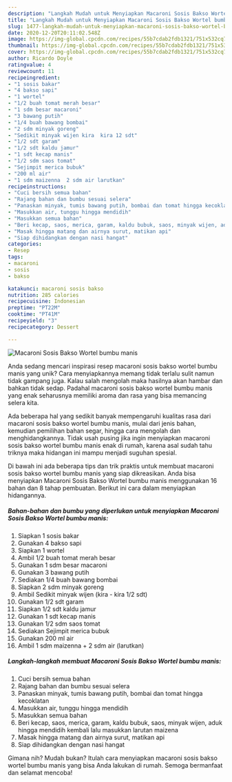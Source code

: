 ```yaml
---
description: "Langkah Mudah untuk Menyiapkan Macaroni Sosis Bakso Wortel bumbu manis yang Bikin Ngiler"
title: "Langkah Mudah untuk Menyiapkan Macaroni Sosis Bakso Wortel bumbu manis yang Bikin Ngiler"
slug: 1477-langkah-mudah-untuk-menyiapkan-macaroni-sosis-bakso-wortel-bumbu-manis-yang-bikin-ngiler
date: 2020-12-20T20:11:02.548Z
image: https://img-global.cpcdn.com/recipes/55b7cdab2fdb1321/751x532cq70/macaroni-sosis-bakso-wortel-bumbu-manis-foto-resep-utama.jpg
thumbnail: https://img-global.cpcdn.com/recipes/55b7cdab2fdb1321/751x532cq70/macaroni-sosis-bakso-wortel-bumbu-manis-foto-resep-utama.jpg
cover: https://img-global.cpcdn.com/recipes/55b7cdab2fdb1321/751x532cq70/macaroni-sosis-bakso-wortel-bumbu-manis-foto-resep-utama.jpg
author: Ricardo Doyle
ratingvalue: 4
reviewcount: 11
recipeingredient:
- "1 sosis bakar"
- "4 bakso sapi"
- "1 wortel"
- "1/2 buah tomat merah besar"
- "1 sdm besar macaroni"
- "3 bawang putih"
- "1/4 buah bawang bombai"
- "2 sdm minyak goreng"
- "Sedikit minyak wijen kira  kira 12 sdt"
- "1/2 sdt garam"
- "1/2 sdt kaldu jamur"
- "1 sdt kecap manis"
- "1/2 sdm saos tomat"
- "Sejimpit merica bubuk"
- "200 ml air"
- "1 sdm maizenna  2 sdm air larutkan"
recipeinstructions:
- "Cuci bersih semua bahan"
- "Rajang bahan dan bumbu sesuai selera"
- "Panaskan minyak, tumis bawang putih, bombai dan tomat hingga kecoklatan"
- "Masukkan air, tunggu hingga mendidih"
- "Masukkan semua bahan"
- "Beri kecap, saos, merica, garam, kaldu bubuk, saos, minyak wijen, aduk hingga mendidih kembali lalu masukkan larutan maizena"
- "Masak hingga matang dan airnya surut, matikan api"
- "Siap dihidangkan dengan nasi hangat"
categories:
- Resep
tags:
- macaroni
- sosis
- bakso

katakunci: macaroni sosis bakso 
nutrition: 285 calories
recipecuisine: Indonesian
preptime: "PT22M"
cooktime: "PT41M"
recipeyield: "3"
recipecategory: Dessert

---
```



![Macaroni Sosis Bakso Wortel bumbu manis](https://img-global.cpcdn.com/recipes/55b7cdab2fdb1321/751x532cq70/macaroni-sosis-bakso-wortel-bumbu-manis-foto-resep-utama.jpg)

Anda sedang mencari inspirasi resep macaroni sosis bakso wortel bumbu manis yang unik? Cara menyiapkannya memang tidak terlalu sulit namun tidak gampang juga. Kalau salah mengolah maka hasilnya akan hambar dan bahkan tidak sedap. Padahal macaroni sosis bakso wortel bumbu manis yang enak seharusnya memiliki aroma dan rasa yang bisa memancing selera kita.

Ada beberapa hal yang sedikit banyak mempengaruhi kualitas rasa dari macaroni sosis bakso wortel bumbu manis, mulai dari jenis bahan, kemudian pemilihan bahan segar, hingga cara mengolah dan menghidangkannya. Tidak usah pusing jika ingin menyiapkan macaroni sosis bakso wortel bumbu manis enak di rumah, karena asal sudah tahu triknya maka hidangan ini mampu menjadi suguhan spesial.




Di bawah ini ada beberapa tips dan trik praktis untuk membuat macaroni sosis bakso wortel bumbu manis yang siap dikreasikan. Anda bisa menyiapkan Macaroni Sosis Bakso Wortel bumbu manis menggunakan 16 bahan dan 8 tahap pembuatan. Berikut ini cara dalam menyiapkan hidangannya.

<!--inarticleads1-->

##### Bahan-bahan dan bumbu yang diperlukan untuk menyiapkan Macaroni Sosis Bakso Wortel bumbu manis:

1. Siapkan 1 sosis bakar
1. Gunakan 4 bakso sapi
1. Siapkan 1 wortel
1. Ambil 1/2 buah tomat merah besar
1. Gunakan 1 sdm besar macaroni
1. Gunakan 3 bawang putih
1. Sediakan 1/4 buah bawang bombai
1. Siapkan 2 sdm minyak goreng
1. Ambil Sedikit minyak wijen (kira - kira 1/2 sdt)
1. Gunakan 1/2 sdt garam
1. Siapkan 1/2 sdt kaldu jamur
1. Gunakan 1 sdt kecap manis
1. Gunakan 1/2 sdm saos tomat
1. Sediakan Sejimpit merica bubuk
1. Gunakan 200 ml air
1. Ambil 1 sdm maizenna + 2 sdm air (larutkan)




<!--inarticleads2-->

##### Langkah-langkah membuat Macaroni Sosis Bakso Wortel bumbu manis:

1. Cuci bersih semua bahan
1. Rajang bahan dan bumbu sesuai selera
1. Panaskan minyak, tumis bawang putih, bombai dan tomat hingga kecoklatan
1. Masukkan air, tunggu hingga mendidih
1. Masukkan semua bahan
1. Beri kecap, saos, merica, garam, kaldu bubuk, saos, minyak wijen, aduk hingga mendidih kembali lalu masukkan larutan maizena
1. Masak hingga matang dan airnya surut, matikan api
1. Siap dihidangkan dengan nasi hangat




Gimana nih? Mudah bukan? Itulah cara menyiapkan macaroni sosis bakso wortel bumbu manis yang bisa Anda lakukan di rumah. Semoga bermanfaat dan selamat mencoba!
